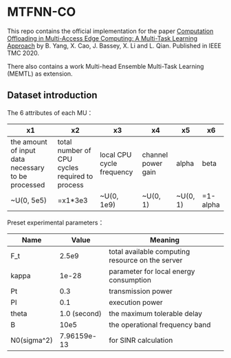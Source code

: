 # MTFNN-CO

This repo contains the official implementation for the paper 
[Computation Offloading in Multi-Access Edge Computing: A Multi-Task Learning Approach](https://ieeexplore.ieee.org/document/9079564) by B. Yang, X. Cao, J. Bassey, X. Li and L. Qian. Published in IEEE TMC 2020.

There also contains a work Multi-head Ensemble Multi-Task Learning (MEMTL) as extension. 

## Dataset introduction

The 6 attributes of each MU：

| x1                                                 | x2                                             | x3                        | x4                 | x5       | x6       |
| -------------------------------------------------- | ---------------------------------------------- | ------------------------- | ------------------ | -------- | -------- |
| the amount of input data necessary to be processed | total number of CPU cycles required to process | local CPU cycle frequency | channel power gain | alpha    | beta     |
| ~U(0, 5e5)                                         | =x1*3e3                                        | ~U(0, 1e9)                | ~U(0, 1)           | ~U(0, 1) | =1-alpha |

Preset experimental parameters：

| Name | Value      | Meaning       |
| ----------- | ----------- | ---------------- |
| F_t         | 2.5e9       | total available computing resource on the server |
| kappa       | 1e-28       | parameter for local energy consumption |
| Pt          | 0.3         | transmission power |
| PI          | 0.1         | execution power |
| theta       | 1.0 (second) | the maximum tolerable delay |
| B           | 10e5        | the operational frequency band |
| N0(sigma^2) | 7.96159e-13 | for SINR calculation |